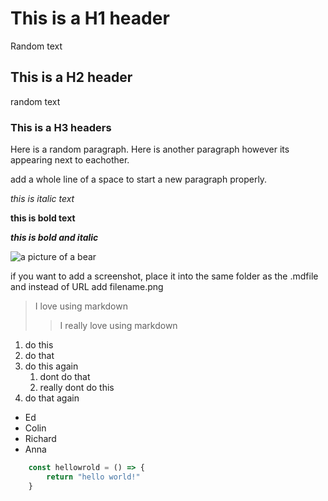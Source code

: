 # This is a H1 header

Random text

## This is a H2 header

random text

### This is a H3 headers

Here is a random paragraph.
Here is another paragraph however its appearing next to eachother.

add a whole line of a space to start a new paragraph properly.

*this is italic text*

**this is bold text**

***this is bold and italic***

![a picture of a bear](https://placebear.com/200/300)

if you want to add a screenshot, place it into the same folder as the .mdfile and instead of URL add filename.png

>I love using markdown
>>I really love using markdown

1. do this
2. do that
3. do this again
    1. dont do that
    2. really dont do this
4. do that again
    
- Ed
- Colin
- Richard
- Anna    

<!-- write a comment with cmd + / -->

```js
    const hellowrold = () => {
        return "hello world!"
    }
```